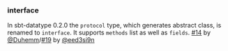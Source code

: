 
### interface

In sbt-datatype 0.2.0 the `protocol` type, which generates abstract class, is renamed to `interface`.
It supports `methods` list as well as `fields`. [#14][14] by [@Duhemm][@Duhemm]/[#19][19] by [@eed3si9n][@eed3si9n]

  [14]: https://github.com/sbt/sbt-datatype/pull/14
  [19]: https://github.com/sbt/sbt-datatype/pull/19
  [@eed3si9n]: https://github.com/eed3si9n
  [@jsuereth]: https://github.com/jsuereth
  [@dwijnand]: http://github.com/dwijnand
  [@Duhemm]: http://github.com/Duhemm

